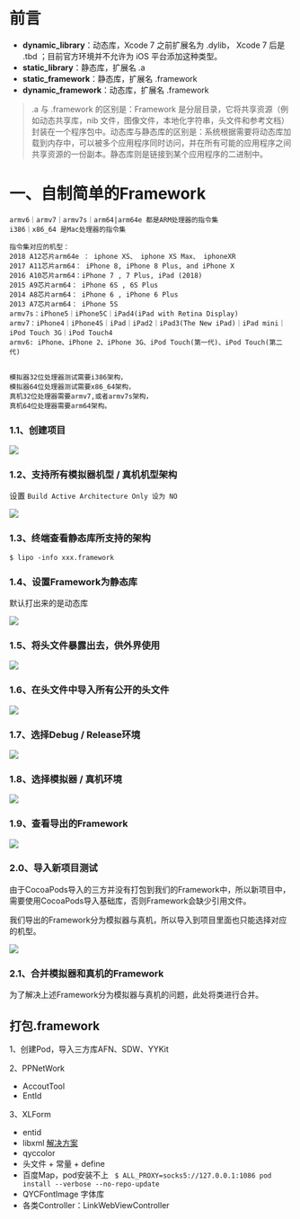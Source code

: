 # 前言

- **dynamic_library**：动态库，Xcode 7 之前扩展名为 .dylib， Xcode 7 后是 .tbd ；目前官方环境并不允许为 iOS 平台添加这种类型。
- **static_library**：静态库，扩展名 .a
- **static_framework**：静态库，扩展名 .framework
- **dynamic_framework**：动态库，扩展名 .framework



> .a 与 .framework 的区别是：Framework 是分层目录，它将共享资源（例如动态共享库，nib 文件，图像文件，本地化字符串，头文件和参考文档）封装在一个程序包中。动态库与静态库的区别是：系统根据需要将动态库加载到内存中，可以被多个应用程序同时访问，并在所有可能的应用程序之间共享资源的一份副本。静态库则是链接到某个应用程序的二进制中。



# 一、自制简单的Framework

```
armv6｜armv7｜armv7s｜arm64|arm64e 都是ARM处理器的指令集
i386｜x86_64 是Mac处理器的指令集

指令集对应的机型：
2018 A12芯片arm64e ： iphone XS、 iphone XS Max、 iphoneXR
2017 A11芯片arm64： iPhone 8, iPhone 8 Plus, and iPhone X
2016 A10芯片arm64：iPhone 7 , 7 Plus, iPad (2018)
2015 A9芯片arm64： iPhone 6S , 6S Plus 
2014 A8芯片arm64： iPhone 6 , iPhone 6 Plus
2013 A7芯片arm64： iPhone 5S
armv7s：iPhone5｜iPhone5C｜iPad4(iPad with Retina Display)
armv7：iPhone4｜iPhone4S｜iPad｜iPad2｜iPad3(The New iPad)｜iPad mini｜iPod Touch 3G｜iPod Touch4
armv6: iPhone、iPhone 2、iPhone 3G、iPod Touch(第一代)、iPod Touch(第二代)


模拟器32位处理器测试需要i386架构，
模拟器64位处理器测试需要x86_64架构，
真机32位处理器需要armv7,或者armv7s架构，
真机64位处理器需要arm64架构。
```



### 1.1、创建项目

![](media_Library/自制001.jpg)



### 1.2、支持所有模拟器机型 / 真机机型架构

设置 `Build Active Architecture Only 设为 NO`

![](media_Library/自制002.jpg)



### 1.3、终端查看静态库所支持的架构

```
$ lipo -info xxx.framework
```



### 1.4、设置Framework为静态库

默认打出来的是动态库

![](media_Library/自制003.jpg)



### 1.5、将头文件暴露出去，供外界使用

![](media_Library/自制005.jpg)



### 1.6、在头文件中导入所有公开的头文件

![](media_Library/自制007.jpg)



### 1.7、选择Debug / Release环境

![](media_Library/自制004.jpg)



### 1.8、选择模拟器 / 真机环境

![](media_Library/自制006.jpg)



### 1.9、查看导出的Framework

![](media_Library/自制008.jpg)



### 2.0、导入新项目测试

由于CocoaPods导入的三方并没有打包到我们的Framework中，所以新项目中，需要使用CocoaPods导入基础库，否则Framework会缺少引用文件。



我们导出的Framework分为模拟器与真机，所以导入到项目里面也只能选择对应的机型。

![](media_Library/自制009.jpg)



### 2.1、合并模拟器和真机的Framework

为了解决上述Framework分为模拟器与真机的问题，此处将类进行合并。







## 打包.framework

1、创建Pod，导入三方库AFN、SDW、YYKit



2、PPNetWork

* AccoutTool
* EntId



3、XLForm 

* entid
* libxml  [解决方案](https://www.jianshu.com/p/f0d4bc22784b)
* qyccolor
* 头文件 + 常量 + define
* 百度Map，pod安装不上 ` $ ALL_PROXY=socks5://127.0.0.1:1086 pod install --verbose --no-repo-update`
* QYCFontImage 字体库
* 各类Controller：LinkWebViewController









